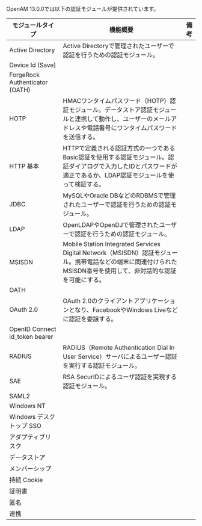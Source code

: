 OpenAM 13.0.0では以下の認証モジュールが提供されています。

|モジュールタイプ|機能概要|備考|
|---|---|---|
|Active Directory|Active Directoryで管理されたユーザーで認証を行うための認証モジュール。||
|Device Id (Save)|||
|ForgeRock Authenticator (OATH)|||
|HOTP|HMACワンタイムパスワード（HOTP）認証モジュール。データストア認証モジュールと連携して動作し、ユーザーのメールアドレスや電話番号にワンタイムパスワードを送信する。||
|HTTP 基本|HTTPで定義される認証方式の一つであるBasic認証を使用する認証モジュール。認証ダイアログで入力したIDとパスワードが適正であるか、LDAP認証モジュールを使って検証する。||
|JDBC|MySQLやOracle DBなどのRDBMSで管理されたユーザーで認証を行うための認証モジュール。||
|LDAP|OpenLDAPやOpenDJで管理されたユーザーで認証を行うための認証モジュール。||
|MSISDN|Mobile Station Integrated Services Digital Network（MSISDN）認証モジュール。携帯電話などの端末に関連付けられたMSISDN番号を使用して、非対話的な認証を可能にする。||
|OATH|||
|OAuth 2.0|OAuth 2.0のクライアントアプリケーションとなり、FacebookやWindows Liveなどに認証を委譲する。||
|OpenID Connect id_token bearer|||
|RADIUS|RADIUS（Remote Authentication Dial In User Service）サーバによるユーザー認証を実行する認証モジュール。||
|SAE|RSA SecurIDによるユーザ認証を実現する認証モジュール。||
|SAML2|||
|Windows NT|||
|Windows デスクトップ SSO|||
|アダプティブリスク|||
|データストア|||
|メンバーシップ|||
|持続 Cookie|||
|証明書|||
|匿名|||
|連携|||

